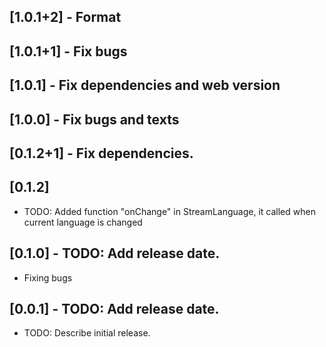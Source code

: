 ## [1.0.1+2] - Format

## [1.0.1+1] - Fix bugs

## [1.0.1] - Fix dependencies and web version

## [1.0.0] - Fix bugs and texts

## [0.1.2+1] - Fix dependencies.

## [0.1.2]

* TODO: Added function "onChange" in StreamLanguage, it called when current language is changed

## [0.1.0] - TODO: Add release date.

* Fixing bugs

## [0.0.1] - TODO: Add release date.

* TODO: Describe initial release.